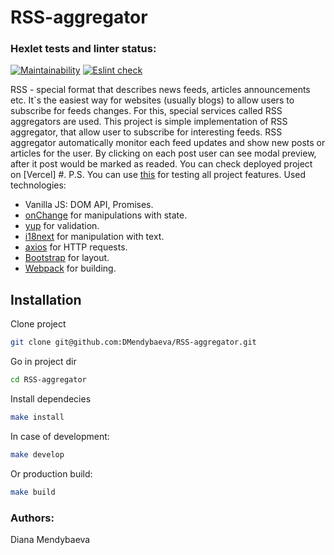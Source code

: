 # RSS-aggregator

### Hexlet tests and linter status:

[![Maintainability](https://api.codeclimate.com/v1/badges/c04f676dc2ba420b57bd/maintainability)](https://codeclimate.com/github/DMendybaeva/RSS-aggregator/maintainability)
[![Eslint check](https://github.com/DMendybaeva/RSS-aggregator/workflows/eslint-check/badge.svg)](https://github.com/DMendybaeva/RSS-aggregator/actions)

RSS - special format that describes news feeds, articles announcements etc. It`s the easiest way for websites (usually blogs) to allow users to subscribe for feeds changes. For this, special services called RSS aggregators are used.
This project is simple implementation of RSS aggregator, that allow user to subscribe for interesting feeds. RSS aggregator automatically monitor each feed updates and show new posts or articles for the user. By clicking on each post user can see modal preview, after it post would be marked as readed.
You can check deployed project on [Vercel] #.
P.S. You can use [this](https://github.com/mbertolacci/lorem-rss) for testing all project features.
Used technologies:
- Vanilla JS: DOM API, Promises.
- [onChange](https://github.com/sindresorhus/on-change#on-change) for manipulations with state.
- [yup](https://github.com/jquense/yup#yup) for validation.
- [i18next](https://www.i18next.com/) for manipulation with text.
- [axios](https://axios-http.com/) for HTTP requests.
- [Bootstrap](https://getbootstrap.com/docs/5.0/getting-started/introduction/) for layout.
- [Webpack](https://webpack.js.org/) for building.
## Installation
Clone project
```sh
git clone git@github.com:DMendybaeva/RSS-aggregator.git
```

Go in project dir
```sh
cd RSS-aggregator
```

Install dependecies
```sh
make install
```

In case of development:
```sh
make develop
```
Or production build:
```sh
make build
```

### Authors:
Diana Mendybaeva